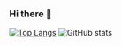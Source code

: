 ### Hi there 👋

[![Top Langs](https://github-readme-stats.vercel.app/api/top-langs/?username=davidnazareno&hide=c#)](https://github.com/davidnazareno/github-readme-stats)
![GitHub stats](https://github-readme-stats.vercel.app/api?username=davidnazareno&theme=dark&show_icons=true)

<!--
**DavidNazareno/DavidNazareno** is a ✨ _special_ ✨ repository because its `README.md` (this file) appears on your GitHub profile.

Here are some ideas to get you started:

- 🔭 I’m currently working on ...
- 🌱 I’m currently learning ...
- 👯 I’m looking to collaborate on ...
- 🤔 I’m looking for help with ...
- 💬 Ask me about ...
- 📫 How to reach me: ...
- 😄 Pronouns: ...
- ⚡ Fun fact: ...
-->
